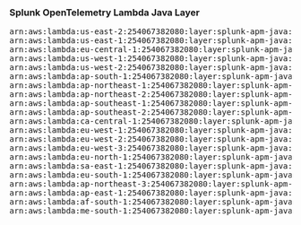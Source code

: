 <h3>Splunk OpenTelemetry Lambda Java Layer</h3>

<pre>
arn:aws:lambda:us-east-2:254067382080:layer:splunk-apm-java:220
arn:aws:lambda:us-east-1:254067382080:layer:splunk-apm-java:17
arn:aws:lambda:eu-central-1:254067382080:layer:splunk-apm-java:17
arn:aws:lambda:us-west-1:254067382080:layer:splunk-apm-java:17
arn:aws:lambda:us-west-2:254067382080:layer:splunk-apm-java:17
arn:aws:lambda:ap-south-1:254067382080:layer:splunk-apm-java:17
arn:aws:lambda:ap-northeast-1:254067382080:layer:splunk-apm-java:17
arn:aws:lambda:ap-northeast-2:254067382080:layer:splunk-apm-java:17
arn:aws:lambda:ap-southeast-1:254067382080:layer:splunk-apm-java:17
arn:aws:lambda:ap-southeast-2:254067382080:layer:splunk-apm-java:17
arn:aws:lambda:ca-central-1:254067382080:layer:splunk-apm-java:17
arn:aws:lambda:eu-west-1:254067382080:layer:splunk-apm-java:17
arn:aws:lambda:eu-west-2:254067382080:layer:splunk-apm-java:17
arn:aws:lambda:eu-west-3:254067382080:layer:splunk-apm-java:17
arn:aws:lambda:eu-north-1:254067382080:layer:splunk-apm-java:17
arn:aws:lambda:sa-east-1:254067382080:layer:splunk-apm-java:17
arn:aws:lambda:eu-south-1:254067382080:layer:splunk-apm-java:17
arn:aws:lambda:ap-northeast-3:254067382080:layer:splunk-apm-java:17
arn:aws:lambda:ap-east-1:254067382080:layer:splunk-apm-java:17
arn:aws:lambda:af-south-1:254067382080:layer:splunk-apm-java:17
arn:aws:lambda:me-south-1:254067382080:layer:splunk-apm-java:17
</pre>

